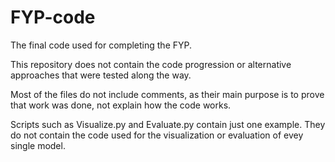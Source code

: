 # FYP-code
The final code used for completing the FYP.

This repository does not contain the code progression or alternative approaches that were tested along the way.

Most of the files do not include comments, as their main purpose is to prove that work was done, not explain how the code works.

Scripts such as Visualize.py and Evaluate.py contain just one example. They do not contain the code used for the visualization or evaluation of evey single model.
